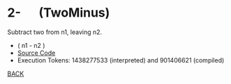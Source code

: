 # 2- &emsp; (TwoMinus)
Subtract two from n1, leaving n2.
* ( n1 - n2 )
* [Source Code](../words/common_use/TwoMinus.cs)
* Execution Tokens: 1438277533 (interpreted) and 901406621 (compiled)


[BACK](builtins.md#TwoMinus)
